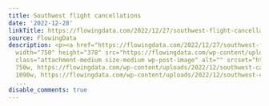 ```yaml
---
title: Southwest flight cancellations
date: '2022-12-28'
linkTitle: https://flowingdata.com/2022/12/27/southwest-flight-cancellations/
source: FlowingData
description: <p><a href="https://flowingdata.com/2022/12/27/southwest-flight-cancellations/"><img
  width="750" height="378" src="https://flowingdata.com/wp-content/uploads/2022/12/southwest-cancellations-e1672212195741-750x378.jpeg"
  class="attachment-medium size-medium wp-post-image" alt="" srcset="https://flowingdata.com/wp-content/uploads/2022/12/southwest-cancellations-e1672212195741-750x378.jpeg
  750w, https://flowingdata.com/wp-content/uploads/2022/12/southwest-cancellations-e1672212195741-1090x550.jpeg
  1090w, https://flowingdata.com/wp-content/uploads/2022/12/southwest-cancellations-e1672212195741-210x
  ...
disable_comments: true
---
```

<p><a href="https://flowingdata.com/2022/12/27/southwest-flight-cancellations/"><img width="750" height="378" src="https://flowingdata.com/wp-content/uploads/2022/12/southwest-cancellations-e1672212195741-750x378.jpeg" class="attachment-medium size-medium wp-post-image" alt="" srcset="https://flowingdata.com/wp-content/uploads/2022/12/southwest-cancellations-e1672212195741-750x378.jpeg 750w, https://flowingdata.com/wp-content/uploads/2022/12/southwest-cancellations-e1672212195741-1090x550.jpeg 1090w, https://flowingdata.com/wp-content/uploads/2022/12/southwest-cancellations-e1672212195741-210x ...